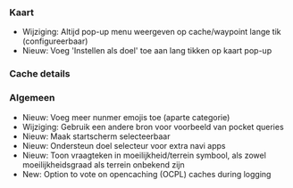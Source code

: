 ### Kaart
- Wijziging: Altijd pop-up menu weergeven op cache/waypoint lange tik (configureerbaar)
- Nieuw: Voeg 'Instellen als doel' toe aan lang tikken op kaart pop-up

### Cache details

### Algemeen
- Nieuw: Voeg meer nunmer emojis toe (aparte categorie)
- Wijziging: Gebruik een andere bron voor voorbeeld van pocket queries
- Nieuw: Maak startscherm selecteerbaar
- Nieuw: Ondersteun doel selecteur voor extra navi apps
- Nieuw: Toon vraagteken in moeilijkheid/terrein symbool, als zowel moeilijkheidsgraad als terrein onbekend zijn
- New: Option to vote on opencaching (OCPL) caches during logging
